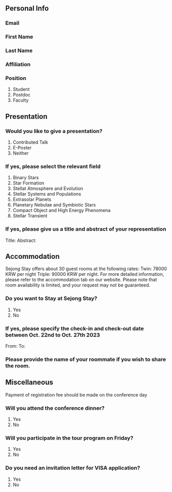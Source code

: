 ## Personal Info

### Email

### First Name

### Last Name

### Affiliation

### Position 
1. Student
2. Postdoc
3. Faculty

## Presentation

### Would you like to give a presentation?
1. Contributed Talk
2. E-Poster
3. Neither

### If yes, please select the relevant field
1. Binary Stars
2. Star Formation
3. Stellat Atmosphere and Evolution
4. Stellar Systems and Populations
5. Extrasolar Planets
6. Planetary Nebulae and Symbiotic Stars
7. Compact Object and High Energy Phenomena
8. Stellar Transient

### If yes, please give us a title and abstract of your representation
Title:
Abstract:


## Accommodation

Sejong Stay offers about 30 guest rooms at the following rates: 
Twin: 78000 KRW per night
Triple: 90000 KRW per night.
For more detailed information, please refer to the accommodation tab on our website. Please note that room availability is limited, and your request may not be guaranteed.

### Do you want to Stay at Sejong Stay?
1. Yes
2. No

### If yes, please specify the check-in and check-out date between Oct. 22nd to Oct. 27th 2023
From:
To:

### Please provide the name of your roommate if you wish to share the room.


## Miscellaneous
Payment of registration fee should be made on the conference day

### Will you attend the conference dinner?
1. Yes
2. No

### Will you participate in the tour program on Friday?
1. Yes
2. No

### Do you need an invitation letter for VISA application?
1. Yes
2. No
